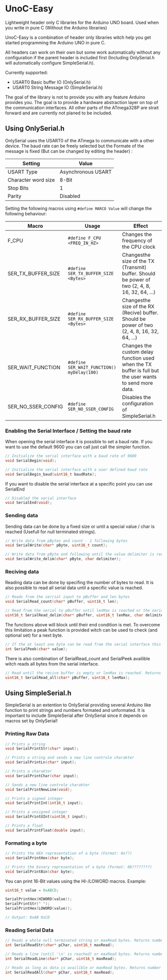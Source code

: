 # UnoC-Easy
Lightweight header only C libraries for the Arduino UNO board. Used when you write in pure C (Without the Arduino libraries)

UnoC-Easy is a combination of header only libraries witch help you get started programming the Arduino UNO in pure C. 

All headers can work on their own but some work automatically without any configuration if the parent header is included first (Including OnlySerial.h will automatically configure SimpleSerial.h).

Currently supported:

- USART0 Basic buffer IO (OnlySerial.h)
- USART0 String Message IO (SimpleSerial.h)

The goal of the library is not to provide you with any feature Arduino provides you. The goal is to provide a hardware abstraction layer on top of the communication interfaces. All other parts of the ATmega328P are strait forward and are currently not planed to be included. 



## Using OnlySerial.h

OnlySerial uses the USART0 of the ATmega to communicate with a other device. The baud rate can be freely selected but the Formate of the message is fixed (But can be changed by editing the header) :

| Setting             | Value              |
| ------------------- | ------------------ |
| USART Type          | Asynchronous USART |
| Character word size | 8-Bit              |
| Stop Bits           | 1                  |
| Parity              | Disabled           |

Setting the following macros using `#define MARCO Value` will change the following behaviour:

| Macro              | Usage                                      | Effect                                                       |
| ------------------ | ------------------------------------------ | ------------------------------------------------------------ |
| F_CPU              | `#define F_CPU <FREQ_IN_HZ>`               | Changes the frequency of the CPU clock                       |
| SER_TX_BUFFER_SIZE | `#define SER_TX_BUFFER_SIZE <Bytes>`       | Changesthe size of the TX (Transmit) buffer. Should be power of two (2, 4, 8, 16, 32, 64, ...) |
| SER_RX_BUFFER_SIZE | `#define SER_RX_BUFFER_SIZE <Bytes>`       | Changesthe size of the RX (Recive) buffer. Should be power of two (2, 4, 8, 16, 32, 64, ...) |
| SER_WAIT_FUNCTION  | `#define SER_WAIT_FUNCTION() myDelay(100)` | Changes the custom delay function used when the TX buffer is full but the user wants to send more data. |
| SER_NO_SSER_CONFIG | `#define SER_NO_SSER_CONFIG`               | Disables the configuration of SimpleSerial.h                 |

### Enabling the Serial Interface / Setting the baud rate

When opening the serial interface it is possible to set a baud rate. If you want to use the default 9600 you can call just call the simpler function.

```c
// Initialize the serial interface with a baud rate of 9600
void SerialBegin(void);

// Initialize the serial interface with a user defined baud rate
void SerialBegin_baud(uint16_t baudRate);
```

If you want to disable the serial interface at a specific point you can use SerialEnd

```c
// Disabled the serial interface
void SerialEnd(void);
```

### Sending data

Sending data can be done by a fixed size or until a special value / char is reached (Usefull for null terminated strings).

```c
// Write data from pBytes and count - 1 following bytes
void SerialWrite(char* pByte, uint16_t count);

// Write data from pByte and following until the value delimiter is reached
void SerialWrite_delim(char* pByte, char delimiter);
```

### Reciving data

Reading data can be done by specifing the number of bytes to read. It is also possible to read all serial data until a specific value is reached. 

```c
// Reads from the serrial input to pBuffer and len bytes
void SerialRead_count(char* pBuffer, uint16_t len);

// Read from the serial to pBuffer until lenMax is reached or the serial value was delimiter. Returns number of bytes read
uint16_t SerialRead_delim(char* pBuffer, uint16_t lenMax, char delimiter);
```

The functions above will block until their end condition is met. To overcome this limitation a peak function is provided witch can be used to check (and optional set) for a next byte.

```c
// If the at least one byte can be read from the serial interface this function returns true. If value is not 0 the target of the poitnter will be set to the next serial value availibe without removing it from the buffer
int SerialPeek(char* value);
```

There is also combination of SerialRead_count and SerialPeek availible witch reads all bytes from the serial interface. 

```c
// Read until the recive buffer is empty or lenMax is reached. Returns number of bytes read
uint16_t SerialRead_all(char* pBuffer, uint16_t lenMax);
```



## Using SimpleSerial.h

SimpleSerial is an extention to OnlySerial providing several Arduino like function to print strings and numbers formated and unformated. It is important to include SimpleSerial after OnlySerial since it depends on macros set by OnlySerial!

### Printing Raw Data

```c
// Prints a string
void SerialPrintStr(char* input);

// Prints a string and sends a new line controle charakter
void SerialPrintLn(char* input);

// Prints a charakter
void SerialPrintChar(char input);

// Sends a new line controle charakter
void SerialPrintNewLine(void);

// Prints a signed integer
void SerialPrintInt(int16_t input);

// Prints a unsigned integer
void SerialPrintUInt(uint16_t input);

// Prints a float
void SerialPrintFloat(double input);
```

### Formating a byte

```c
// Prints the HEX representation of a byte (Format: 0x??)
void SerialPrintHex(char byte);

// Prints the binary representation of a byte (Format: 0b????????)
void SerialPrintBin(char byte);
```

You can print 16-Bit values using the HI-/LOWORD macros. Example:

```c
uint16_t value = 0xABCD;

SerialPrintHex(HIWORD(value));
SerialPrintStr(" ");
SerialPrintHex(LOWORD(value));

// Output: 0xAB 0xCD
```

### Reading Serial Data

```c
// Reads a whole null terminated string or maxRead bytes. Returns number of bytes read (Can be zero if no data is availible) 
int SerialReadStr(char* pChar, uint16_t maxRead);

// Reads a line (until '\n' is reached) or maxRead bytes. Returns number of bytes read (Can be zero if no data is availible)
int SerialReadLine(char* pChar, uint16_t maxRead);

// Reads as long as data is availible or maxRead bytes. Returns number of bytes read (Can be zero if no data is availible)
int SerialReadAll(char* pChar, uint16_t maxRead);
```

